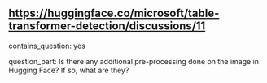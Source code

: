 ## https://huggingface.co/microsoft/table-transformer-detection/discussions/11

contains_question: yes

question_part: Is there any additional pre-processing done on the image in Hugging Face? If so, what are they?